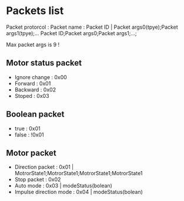 # Packets list

Packet protorcol :
Packet name : Packet ID | Packet args0(tpye);Packet args1(tpye);...
Packet ID;Packet args0;Packet args1;...;

Max packet args is 9 !

## Motor status packet
- Ignore change : 0x00
- Forward : 0x01
- Backward : 0x02
- Stoped : 0x03

## Boolean packet
- true : 0x01
- false : !0x01

## Motor packet
- Direction packet : 0x01 | MotrorState1;MotrorState1;MotrorState1;MotrorState1
- Stop packet : 0x02
- Auto mode : 0x03 | modeStatus(bolean)
- Impulse direction mode : 0x04 | modeStatus(bolean)
